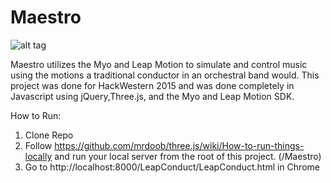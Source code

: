 # Maestro

![alt tag](https://raw.github.com/StanleyFung/Maestro/master/MaestroConduct/screenshot.jpg)

Maestro utilizes the Myo and Leap Motion to simulate and control music using the motions
a traditional conductor in an orchestral band would. 
This project was done for HackWestern 2015 and was done completely in Javascript 
using jQuery,Three.js, and the Myo and Leap Motion SDK.

How to Run:

1. Clone Repo
2. Follow https://github.com/mrdoob/three.js/wiki/How-to-run-things-locally
 and run your local server from the root of this project. (/Maestro)
3. Go to http://localhost:8000/LeapConduct/LeapConduct.html in Chrome 
